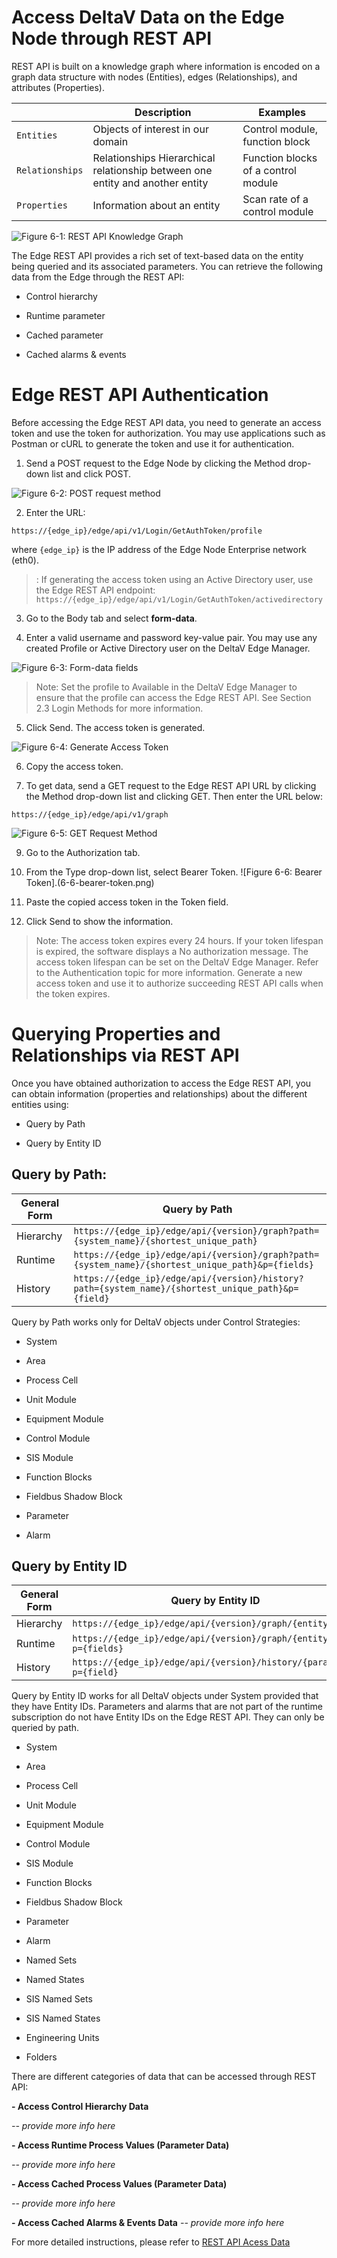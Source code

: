 # Access DeltaV Data on the Edge Node through REST API

REST API is built on a knowledge graph where information is encoded on a graph data
structure with nodes (Entities), edges (Relationships), and attributes (Properties).

|    | Description | Examples | 
| ---- | ------  | --------- |
| `Entities` | Objects of interest in our domain | 	Control module, function block |
| `Relationships` | Relationships	Hierarchical relationship between one entity and another entity | Function blocks of a control module |
| `Properties` | Information about an entity | Scan rate of a control module |



![Figure 6-1: REST API Knowledge Graph](6-1-rest-api-knowledge-graph.png)

The Edge REST API provides a rich set of text-based data on the entity being queried and its associated parameters. You can retrieve the following data from the Edge through the REST API:

- Control hierarchy

- Runtime parameter

- Cached parameter

- Cached alarms & events


# Edge REST API Authentication


Before accessing the Edge REST API data, you need to generate an access token and use the token for authorization. You may use applications such as Postman or cURL to generate the token and use it for authentication.

1. Send a POST request to the Edge Node by clicking the Method drop-down list and click POST.

![Figure 6-2: POST request method](6-2-post-request.png)

2. Enter the URL: 
```
https://{edge_ip}/edge/api/v1/Login/GetAuthToken/profile
```
where `{edge_ip}` is the IP address of the Edge Node Enterprise network (eth0).

> : If generating the access token using an Active Directory user, use the Edge REST API endpoint: `https://{edge_ip}/edge/api/v1/Login/GetAuthToken/activedirectory`


3. Go to the Body tab and select **form-data**.

4. Enter a valid username and password key-value pair. You may use any created
Profile or Active Directory user on the DeltaV Edge Manager.

![Figure 6-3: Form-data fields](6-3-form-data-fields.png)

> Note: Set the profile to Available in the DeltaV Edge Manager to ensure that the profile
can access the Edge REST API. See Section 2.3 Login Methods for more information.


5. Click Send. The access token is generated.

![Figure 6-4: Generate Access Token](6-4-genenate-access-token.png)

6. Copy the access token.

7. To get data, send a GET request to the Edge REST API URL by clicking the Method
drop-down list and clicking GET. Then enter the URL below:
```
https://{edge_ip}/edge/api/v1/graph
```
![Figure 6-5: GET Request Method](6-5-get-request.png)

9. Go to the Authorization tab.

10. From the Type drop-down list, select Bearer Token.
![Figure 6-6: Bearer Token].(6-6-bearer-token.png)

11. Paste the copied access token in the Token field.

12. Click Send to show the information.



> Note:
The access token expires every 24 hours. If your token lifespan is expired, the software displays a No authorization message. The access token lifespan can be set on the DeltaV Edge Manager. Refer to the Authentication topic for more information. Generate a new access token and use it to authorize succeeding REST API calls when the token expires.


# Querying Properties and Relationships via REST API

Once you have obtained authorization to access the Edge REST API, you can obtain
information (properties and relationships) about the different entities using:

- Query by Path

- Query by Entity ID


## Query by Path:


| General Form | Query by Path | 
|-----|-----|
| Hierarchy | ```https://{edge_ip}/edge/api/{version}/graph?path={system_name}/{shortest_unique_path}``` |
| Runtime | ```https://{edge_ip}/edge/api/{version}/graph?path={system_name}/{shortest_unique_path}&p={fields}```|
| History | ```https://{edge_ip}/edge/api/{version}/history?path={system_name}/{shortest_unique_path}&p={field}```|

Query by Path works only for DeltaV objects under Control Strategies:

- System

- Area

- Process Cell

- Unit Module

- Equipment Module

- Control Module

- SIS Module

- Function Blocks

- Fieldbus Shadow Block

- Parameter

- Alarm

## Query by Entity ID

| General Form | Query by Entity ID | 
|-----|-----|
| Hierarchy | ```https://{edge_ip}/edge/api/{version}/graph/{entity_id}``` |
| Runtime | ```https://{edge_ip}/edge/api/{version}/graph/{entity_id}?p={fields}```|
| History | ```https://{edge_ip}/edge/api/{version}/history/{param_id}?p={field}```|

Query by Entity ID works for all DeltaV objects under System provided that they have
Entity IDs. Parameters and alarms that are not part of the runtime subscription do not
have Entity IDs on the Edge REST API. They can only be queried by path.

- System

- Area

- Process Cell

- Unit Module

- Equipment Module

- Control Module

- SIS Module

- Function Blocks

- Fieldbus Shadow Block

- Parameter

- Alarm

- Named Sets

- Named States

- SIS Named Sets

- SIS Named States

- Engineering Units

- Folders


There are different categories of data that can be accessed through REST API:

**-  Access Control Hierarchy Data**

_-- provide more info here_

**- Access Runtime Process Values (Parameter Data)**

_-- provide more info here_

**- Access Cached Process Values (Parameter Data)**

_-- provide more info here_

**- Access Cached Alarms & Events Data**
_-- provide more info here_

 
For more detailed instructions, please refer to [REST API Acess Data](./rest-api-data-access/rest-api-access-data.md)
